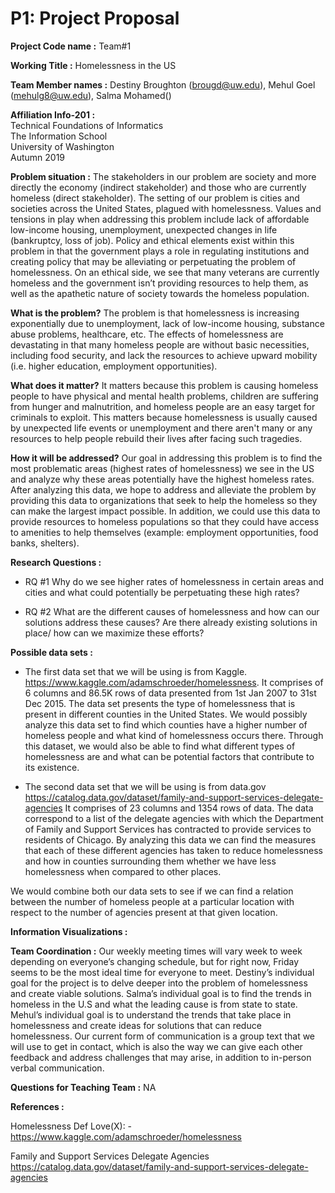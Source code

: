 # P1: Project Proposal

 **Project Code name :** Team#1

 **Working Title :** Homelessness in the US

 **Team Member names :** Destiny Broughton (brougd@uw.edu), Mehul Goel (mehulg8@uw.edu), Salma Mohamed()    

 **Affiliation Info-201 :**     
Technical Foundations of Informatics   
The Information School  
University of Washington  
Autumn 2019

**Problem situation :**
 The stakeholders in our problem are society and more directly the economy (indirect stakeholder) and those who are currently homeless (direct stakeholder). The setting of our problem is cities and societies across the United States, plagued with homelessness. Values and tensions in play when addressing this problem include lack of affordable low-income housing, unemployment, unexpected changes in life (bankruptcy, loss of job). Policy and ethical elements exist within this problem in that the government plays a role in regulating institutions and creating policy that may be alleviating or perpetuating the problem of homelessness. On an ethical side, we see that many veterans are currently homeless and the government isn’t providing resources  to help them, as well as the apathetic nature of society towards the homeless population.

**What is the problem?** The problem is that homelessness is increasing exponentially due to unemployment, lack of low-income housing, substance abuse problems, healthcare, etc. The effects of homelessness are devastating in that many homeless people are without basic necessities, including food security, and lack the resources to achieve upward mobility (i.e. higher education, employment opportunities).

**What does it matter?** It matters because this problem is causing homeless people  to have physical and mental health problems, children are suffering from hunger and malnutrition, and homeless people are an easy target for criminals to exploit. This matters because homelessness is usually caused by unexpected life events or unemployment and there aren't many or any resources to help people rebuild their lives after facing such tragedies.

**How it will be addressed?** Our goal in addressing this problem is to find the most problematic areas (highest rates of homelessness) we see in the US and analyze why these areas potentially have the highest homeless rates. After analyzing this data, we hope to address and alleviate the problem by providing this data to organizations that seek to help the homeless so they can make the largest impact possible. In addition, we could use this data to provide resources to homeless populations so that they could have access to amenities to help themselves (example: employment opportunities, food banks, shelters).

**Research Questions :**
* RQ #1 Why do we see higher rates of homelessness in certain areas and cities and what could potentially be perpetuating these high rates?

* RQ #2 What are the different causes of homelessness and how can our solutions address these causes? Are there already existing solutions in place/ how can we maximize these efforts?

**Possible data sets :**
* The first data set that we will be using is from Kaggle. https://www.kaggle.com/adamschroeder/homelessness.
It comprises of 6 columns and 86.5K rows of data presented from 1st Jan 2007 to 31st Dec 2015. The data set presents the type of homelessness that is present in different counties in the United States. We would possibly analyze this data set to find which counties have a higher number of homeless people and what kind of homelessness occurs there. Through this dataset, we would also be able to find what different types of homelessness are and what can be potential factors that contribute to its existence.

* The second data set that we will be using is from data.gov https://catalog.data.gov/dataset/family-and-support-services-delegate-agencies
It comprises of 23 columns and 1354 rows of data. The data correspond to a list of the delegate agencies with which the Department of Family and Support Services has contracted to provide services to residents of Chicago. By analyzing this data we can find the measures that each of these different agencies has taken to reduce homelessness and how in counties surrounding them whether we have less homelessness when compared to other places.

We would combine both our data sets to see if we can find a relation between the number of homeless people at a particular location with respect to the number of agencies present at that given location.

**Information Visualizations :**


**Team Coordination :**
Our weekly meeting times will vary week to week depending on everyone’s changing schedule, but for right now, Friday seems to be the most ideal time for everyone to meet. Destiny’s individual goal for the project is to delve deeper into the problem of homelessness and create viable solutions. Salma’s individual goal is to find the trends in homeless in the U.S and what the leading cause is from state to state. Mehul’s individual goal is to understand the trends that take place in homelessness and create ideas for solutions that can reduce homelessness. Our current form of communication is a group text that we will use to get in contact, which is also the way we can give each other feedback and address challenges that may arise, in addition to in-person verbal communication.

**Questions for Teaching Team :**
NA

**References :**

Homelessness
Def Love(X): - https://www.kaggle.com/adamschroeder/homelessness

Family and Support Services Delegate Agencies
https://catalog.data.gov/dataset/family-and-support-services-delegate-agencies
